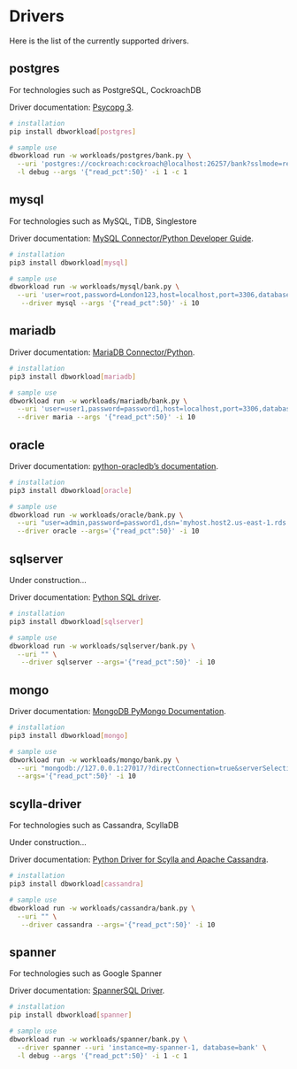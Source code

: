 # Drivers

Here is the list of the currently supported drivers.

## postgres

For technologies such as PostgreSQL, CockroachDB

Driver documentation: [Psycopg 3](https://www.psycopg.org/psycopg3/docs/).

```bash
# installation
pip install dbworkload[postgres]

# sample use
dbworkload run -w workloads/postgres/bank.py \
  --uri 'postgres://cockroach:cockroach@localhost:26257/bank?sslmode=require' \
  -l debug --args '{"read_pct":50}' -i 1 -c 1
```

## mysql

For technologies such as MySQL, TiDB, Singlestore

Driver documentation: [MySQL Connector/Python Developer Guide](https://dev.mysql.com/doc/connector-python/en/).

```bash
# installation
pip3 install dbworkload[mysql]

# sample use
dbworkload run -w workloads/mysql/bank.py \
  --uri 'user=root,password=London123,host=localhost,port=3306,database=bank,client_flags=SSL' \
   --driver mysql --args '{"read_pct":50}' -i 10
```

## mariadb

Driver documentation: [MariaDB Connector/Python](https://mariadb.com/docs/server/connect/programming-languages/python/).

```bash
# installation
pip3 install dbworkload[mariadb]

# sample use
dbworkload run -w workloads/mariadb/bank.py \
  --uri 'user=user1,password=password1,host=localhost,port=3306,database=bank' \
  --driver maria --args '{"read_pct":50}' -i 10
```

## oracle

Driver documentation: [python-oracledb’s documentation](https://python-oracledb.readthedocs.io/en/latest/index.html).

```bash
# installation
pip3 install dbworkload[oracle]

# sample use
dbworkload run -w workloads/oracle/bank.py \
  --uri "user=admin,password=password1,dsn='myhost.host2.us-east-1.rds.amazonaws.com:1521/OMS'" \
  --driver oracle --args='{"read_pct":50}' -i 10
```

## sqlserver

Under construction...

Driver documentation: [Python SQL driver](https://learn.microsoft.com/en-us/sql/connect/python/python-driver-for-sql-server?view=sql-server-ver16).

```bash
# installation
pip3 install dbworkload[sqlserver]

# sample use
dbworkload run -w workloads/sqlserver/bank.py \
  --uri "" \
   --driver sqlserver --args='{"read_pct":50}' -i 10
```

## mongo

Driver documentation: [MongoDB PyMongo Documentation](https://www.mongodb.com/docs/languages/python/pymongo-driver/current/).

```bash
# installation
pip3 install dbworkload[mongo]

# sample use
dbworkload run -w workloads/mongo/bank.py \
  --uri "mongodb://127.0.0.1:27017/?directConnection=true&serverSelectionTimeoutMS=2000" \
  --args='{"read_pct":50}' -i 10
```

## scylla-driver

For technologies such as Cassandra, ScyllaDB

Under construction...

Driver documentation: [Python Driver for Scylla and Apache Cassandra](https://python-driver.docs.scylladb.com/stable/).

```bash
# installation
pip3 install dbworkload[cassandra]

# sample use
dbworkload run -w workloads/cassandra/bank.py \
  --uri "" \
   --driver cassandra --args='{"read_pct":50}' -i 10
```

## spanner

For technologies such as Google Spanner

Driver documentation: [SpannerSQL Driver](https://cloud.google.com/spanner/docs/getting-started/python).

```bash
# installation
pip install dbworkload[spanner]

# sample use
dbworkload run -w workloads/spanner/bank.py \
  --driver spanner --uri 'instance=my-spanner-1, database=bank' \
  -l debug --args '{"read_pct":50}' -i 1 -c 1
```
